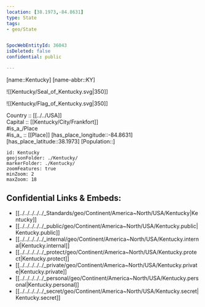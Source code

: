 ```yaml
---
location: [38.1973,-84.8631] 
type: State
tags:
- geo/State


SpocWebEntityId: 36043
isDeleted: false
confidential: public

---
```

[name::Kentucky] 
[name-abbr::KY] 

![[Kentucky/Seal_of_Kentucky.svg|350]] 

![[Kentucky/Flag_of_Kentucky.svg|350]] 

Country :: [[../../USA]]  
Capital :: [[Kentucky/City/Frankfort]]  
#is_a_/Place  
#is_a_ :: [[Place]] 
[has_place_longitude::-84.8631] 
[has_place_latitude::38.1973] 
[Population::] 



```leaflet
id: Kentucky
geojsonFolder: ./Kentucky/
markerFolder: ./Kentucky/
zoomFeatures: true 
minZoom: 2 
maxZoom: 18
```


## Confidential Links & Embeds: 
- [[../../../../../_Standards/geo/Continent/America~North/USA/Kentucky|Kentucky]] 
- [[../../../../../_public/geo/Continent/America~North/USA/Kentucky.public|Kentucky.public]] 
- [[../../../../../_internal/geo/Continent/America~North/USA/Kentucky.internal|Kentucky.internal]] 
- [[../../../../../_protect/geo/Continent/America~North/USA/Kentucky.protect|Kentucky.protect]] 
- [[../../../../../_private/geo/Continent/America~North/USA/Kentucky.private|Kentucky.private]] 
- [[../../../../../_personal/geo/Continent/America~North/USA/Kentucky.personal|Kentucky.personal]] 
- [[../../../../../_secret/geo/Continent/America~North/USA/Kentucky.secret|Kentucky.secret]] 

